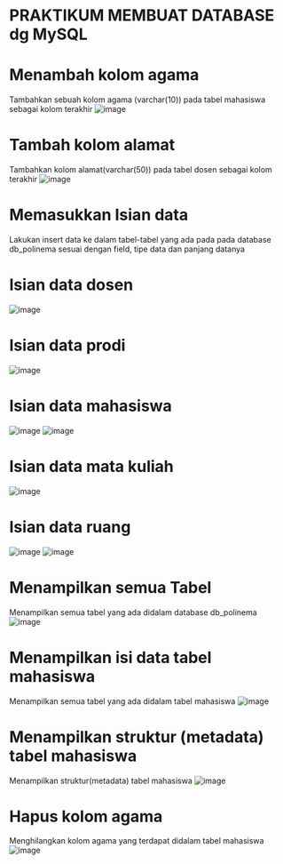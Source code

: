 PRAKTIKUM MEMBUAT DATABASE dg MySQL
=
Menambah kolom agama
=
Tambahkan sebuah kolom agama (varchar(10)) pada tabel mahasiswa sebagai kolom terakhir
![image](https://github.com/llaaa4/Learn-MyPHP-Admin/assets/160198256/610c2965-2766-44d9-9371-05b9267308ba)


Tambah kolom alamat
=
Tambahkan kolom alamat(varchar(50)) pada tabel dosen sebagai kolom terakhir
![image](https://github.com/llaaa4/Learn-MyPHP-Admin/assets/160198256/586e8ea3-02b2-49bb-9175-f32d879857df)


Memasukkan Isian data
=
Lakukan insert data ke dalam tabel-tabel yang ada pada pada database db_polinema sesuai dengan field, tipe data dan panjang datanya

Isian data dosen
=
![image](https://github.com/llaaa4/Learn-MyPHP-Admin/assets/160198256/eb7d72e0-0882-4794-baca-c18834563279)


Isian data prodi
=
![image](https://github.com/llaaa4/Learn-MyPHP-Admin/assets/160198256/96288f76-5cc8-4fcf-8a82-962ce2fdb65a)


Isian data mahasiswa
=
![image](https://github.com/llaaa4/Learn-MyPHP-Admin/assets/160198256/28690266-e736-41a4-9c06-79556f5432b5)
![image](https://github.com/llaaa4/Learn-MyPHP-Admin/assets/160198256/a7573caa-a973-41bf-8245-82360c556430)


Isian data mata kuliah
=
![image](https://github.com/llaaa4/Learn-MyPHP-Admin/assets/160198256/a5a5c642-1828-4465-9fcb-eb5c6f536be8)




Isian data ruang
=
![image](https://github.com/llaaa4/Learn-MyPHP-Admin/assets/160198256/06f9d1d1-8286-4f1f-b703-0e4921f4c2a1)
![image](https://github.com/llaaa4/Learn-MyPHP-Admin/assets/160198256/59e7f0c7-5899-4c49-bfb0-24f8e62ecc4d)



Menampilkan semua Tabel
=
Menampilkan semua tabel yang ada didalam database db_polinema
![image](https://github.com/llaaa4/Learn-MyPHP-Admin/assets/160198256/c905767c-0e83-46f2-a12c-176fe2626987)


Menampilkan isi data tabel mahasiswa
=
Menampilkan semua tabel yang ada didalam tabel mahasiswa
![image](https://github.com/llaaa4/Learn-MyPHP-Admin/assets/160198256/ee91b88d-230d-46e2-97e5-9e7f07a7e61a)


Menampilkan struktur (metadata) tabel mahasiswa
=
Menampilkan struktur(metadata) tabel mahasiswa
![image](https://github.com/llaaa4/Learn-MyPHP-Admin/assets/160198256/61ea8418-93fb-43ed-8aad-cc09ad1bcee6)


Hapus kolom agama
=
Menghilangkan kolom agama yang terdapat didalam tabel mahasiswa
![image](https://github.com/llaaa4/Learn-MyPHP-Admin/assets/160198256/2e5cac00-7ccc-4565-bc48-2e1ab0fe5a60)

